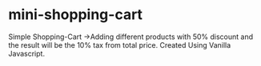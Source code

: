 # mini-shopping-cart
Simple Shopping-Cart ->Adding different products with 50% discount and the result will be the 10% tax from total price. Created Using Vanilla Javascript. 
